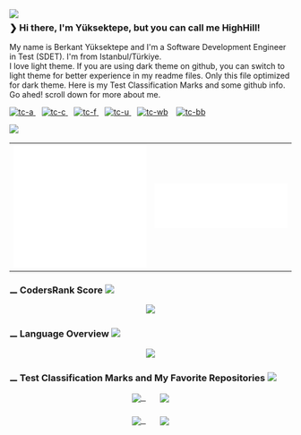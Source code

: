<picture>
  <source media="(prefers-color-scheme: dark)" srcset="https://github.com/Berkantyuks/Berkantyuks/blob/main/images/mycat-art-scp-dark.png">
  <img align="left" width="180px" src="https://github.com/Berkantyuks/Berkantyuks/blob/main/images/mycat-art-scp-light.png"/>
</picture>

### &#10095;  Hi there, I'm Yüksektepe, but you can call me HighHill!

<p>My name is Berkant Yüksektepe and I'm a Software Development Engineer in Test (SDET). I'm from Istanbul/Türkiye. </br> I love light theme. If you are using dark theme on github, you can switch to light theme for better experience in my readme files. Only this file optimized for dark theme. Here is my Test Classification Marks and some github info. Go ahed! scroll down for more about me.</p>

<a href="https://github.com/Berkantyuks/QA-Project-Test-Classification-Mark#test-class-a" rel="tc-a">
  <picture>
    <source media="(prefers-color-scheme: dark)" srcset="https://github.com/Berkantyuks/QA-Project-Test-Classification-Mark/blob/main/TCM-114x40-dark/114x40-tc-a.png">
    <img width="79px" style="border-width: 0;" src="https://github.com/Berkantyuks/QA-Project-Test-Classification-Mark/blob/main/TCM-114x40-light/114x40-tc-a.png" alt="tc-a" />
  </picture>
</a>
&ensp;
<a href="https://github.com/Berkantyuks/QA-Project-Test-Classification-Mark#test-class-c" rel="tc-c">
  <picture>
    <source media="(prefers-color-scheme: dark)" srcset="https://github.com/Berkantyuks/QA-Project-Test-Classification-Mark/blob/main/TCM-114x40-dark/114x40-tc-c.png">
    <img width="79px" style="border-width: 0;" src="https://github.com/Berkantyuks/QA-Project-Test-Classification-Mark/blob/main/TCM-114x40-light/114x40-tc-c.png" alt="tc-c" />
  </picture>
</a>
&ensp;
<a href="https://github.com/Berkantyuks/QA-Project-Test-Classification-Mark#test-class-f" rel="tc-f">
  <picture>
    <source media="(prefers-color-scheme: dark)" srcset="https://github.com/Berkantyuks/QA-Project-Test-Classification-Mark/blob/main/TCM-114x40-dark/114x40-tc-f.png">
    <img width="79px" style="border-width: 0;" src="https://github.com/Berkantyuks/QA-Project-Test-Classification-Mark/blob/main/TCM-114x40-light/114x40-tc-f.png" alt="tc-f" />
  </picture>
</a>
&ensp;
<a href="https://github.com/Berkantyuks/QA-Project-Test-Classification-Mark#test-class-u" rel="tc-u">
  <picture>
    <source media="(prefers-color-scheme: dark)" srcset="https://github.com/Berkantyuks/QA-Project-Test-Classification-Mark/blob/main/TCM-114x40-dark/114x40-tc-u.png">
    <img width="79px" style="border-width: 0;" src="https://github.com/Berkantyuks/QA-Project-Test-Classification-Mark/blob/main/TCM-114x40-light/114x40-tc-u.png" alt="tc-u" />
  </picture>
</a>
&ensp;
<a href="https://github.com/Berkantyuks/QA-Project-Test-Classification-Mark" rel="tc-wb"><img width="79px" style="border-width: 0;" src="https://github.com/Berkantyuks/QA-Project-Test-Classification-Mark/blob/main/TCM-114x40-box/114x40-wb.png" alt="tc-wb" /></a>
&ensp;
<a href="https://github.com/Berkantyuks/QA-Project-Test-Classification-Mark" rel="tc-bb"><img width="79px" style="border-width: 0;" src="https://github.com/Berkantyuks/QA-Project-Test-Classification-Mark/blob/main/TCM-114x40-box/114x40-bb.png" alt="tc-bb" /></a>
</br>

<picture><source media="(prefers-color-scheme: dark)" srcset="https://github.com/Berkantyuks/Berkantyuks/blob/main/images/cizgi-dark.png"><img src="https://user-images.githubusercontent.com/61010367/183224999-7c80dc90-b810-43db-aea0-a7b61b60c937.png"/></picture>

<table>
<tr>
  <td>
  <img src="/metrics.plugin.stackoverflow.svg"/>
  </td>
   <td>
      <img src="/metrics.plugin.languages.indepth.svg"></img>
  </td>
</tr>
</table>

### &#9866; CodersRank Score <picture><source media="(prefers-color-scheme: dark)" srcset="https://github.com/Berkantyuks/Berkantyuks/blob/main/images/cizgi-dark.png"><img src="https://user-images.githubusercontent.com/61010367/183224999-7c80dc90-b810-43db-aea0-a7b61b60c937.png"/></picture>

<div align="center">
<kbd>
<a href="https://profile.codersrank.io/user/berkantyuks/" target="_blank">
  <img style="width: 830px; style="border-raius: 5px;" src="https://user-images.githubusercontent.com/61010367/185494454-aaf30c77-1b9b-461c-940f-6c63177f76aa.png" />
</a>
</kbd>
</div>

### &#9866; Language Overview <picture><source media="(prefers-color-scheme: dark)" srcset="https://github.com/Berkantyuks/Berkantyuks/blob/main/images/cizgi-dark.png"><img src="https://user-images.githubusercontent.com/61010367/183224999-7c80dc90-b810-43db-aea0-a7b61b60c937.png"/></picture>

<div align="center">
<kbd>
<a href="https://profile.codersrank.io/user/berkantyuks/" target="_blank">
  <img style="width: 830px; style="border-raius: 5px;" src="https://user-images.githubusercontent.com/61010367/185495086-2bfd9934-51c3-4313-b370-a125e87cdec8.png" />
</a>
</kbd>
</div>


### &#9866; Test Classification Marks and My Favorite Repositories <picture><source media="(prefers-color-scheme: dark)" srcset="https://github.com/Berkantyuks/Berkantyuks/blob/main/images/cizgi-dark.png"><img src="https://user-images.githubusercontent.com/61010367/183224999-7c80dc90-b810-43db-aea0-a7b61b60c937.png"/></picture>
 
<div align="center">
<kbd>
  <a href="https://github.com/Berkantyuks/QA-Project-Test-Classification-Mark" target="_blank">
    <img align="center" src="https://github-readme-stats.vercel.app/api/pin/?username=Berkantyuks&repo=QA-Project-Test-Classification-Mark&theme=white" />
  </a>
&ensp;&ensp;
  <a href="https://github.com/Berkantyuks/QATestCucumberSeleniumApple" target="_blank">
    <img align="center" src="https://github-readme-stats.vercel.app/api/pin/?username=Berkantyuks&repo=QATestCucumberSeleniumApple&theme=white" />
  </a>
  
  ###

  <a href="https://github.com/Berkantyuks/FaustX-FX1-AI-OpenFX" target="_blank">
    <img align="center" src="https://github-readme-stats.vercel.app/api/pin/?username=Berkantyuks&repo=FaustX-FX1-AI-OpenFX&theme=white" />
  </a>
&ensp;&ensp;
  <a href="https://github.com/Berkantyuks/FaustX-FX-FCP-OpenFX" target="_blank">
    <img align="center" src="https://github-readme-stats.vercel.app/api/pin/?username=Berkantyuks&repo=FaustX-FX-FCP-OpenFX&theme=white" />
  </a>
</kbd>
</div>





<!--
**Berkantyuks/Berkantyuks** is a ✨ _special_ ✨ repository because its `README.md` (this file) appears on your GitHub profile.

Here are some ideas to get you started:

- 🔭 I’m currently working on ...
- 🌱 I’m currently learning ...
- 👯 I’m looking to collaborate on ...
- 🤔 I’m looking for help with ...
- 💬 Ask me about ...
- 📫 How to reach me: ...
- 😄 Pronouns: ...
- ⚡ Fun fact: ...
-->
